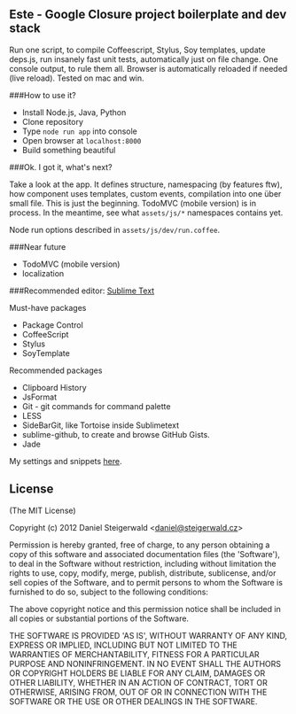 
Este - Google Closure project boilerplate and dev stack
-------------------------------------------------------

Run one script, to compile Coffeescript, Stylus, Soy templates, update deps.js,
run insanely fast unit tests, automatically just on file change. One console
output, to rule them all. Browser is automatically reloaded if needed (live reload). Tested on mac and win.

###How to use it?
  
  - Install Node.js, Java, Python
  - Clone repository
  - Type `node run app` into console
  - Open browser at `localhost:8000`
  - Build something beautiful

###Ok. I got it, what's next?

Take a look at the app. It defines structure, namespacing (by features ftw), how component uses templates, custom events, compilation into one über small file. This is just the beginning. TodoMVC (mobile version) is in process. In the meantime, see what `assets/js/*` namespaces contains yet.

Node run options described in `assets/js/dev/run.coffee`.

###Near future

  - TodoMVC (mobile version)
  - localization

###Recommended editor: [Sublime Text](http://www.sublimetext.com)
  
Must-have packages

  - Package Control
  - CoffeeScript
  - Stylus
  - SoyTemplate
  
Recommended packages

  - Clipboard History
  - JsFormat
  - Git - git commands for command palette
  - LESS
  - SideBarGit, like Tortoise inside Sublimetext
  - sublime-github, to create and browse GitHub Gists.
  - Jade
  
My settings and snippets [here](https://github.com/Steida/Sublimetext-user-settings).

## License 

(The MIT License)

Copyright (c) 2012 Daniel Steigerwald &lt;daniel@steigerwald.cz&gt;

Permission is hereby granted, free of charge, to any person obtaining
a copy of this software and associated documentation files (the
'Software'), to deal in the Software without restriction, including
without limitation the rights to use, copy, modify, merge, publish,
distribute, sublicense, and/or sell copies of the Software, and to
permit persons to whom the Software is furnished to do so, subject to
the following conditions:

The above copyright notice and this permission notice shall be
included in all copies or substantial portions of the Software.

THE SOFTWARE IS PROVIDED 'AS IS', WITHOUT WARRANTY OF ANY KIND,
EXPRESS OR IMPLIED, INCLUDING BUT NOT LIMITED TO THE WARRANTIES OF
MERCHANTABILITY, FITNESS FOR A PARTICULAR PURPOSE AND NONINFRINGEMENT.
IN NO EVENT SHALL THE AUTHORS OR COPYRIGHT HOLDERS BE LIABLE FOR ANY
CLAIM, DAMAGES OR OTHER LIABILITY, WHETHER IN AN ACTION OF CONTRACT,
TORT OR OTHERWISE, ARISING FROM, OUT OF OR IN CONNECTION WITH THE
SOFTWARE OR THE USE OR OTHER DEALINGS IN THE SOFTWARE.